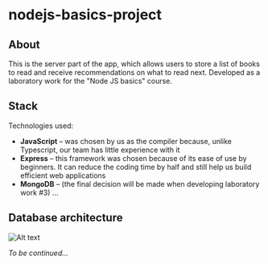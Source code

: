 # nodejs-basics-project

## About

This is the server part of the app, which allows users to store a list of books to read and receive recommendations on
what to read next. Developed as a laboratory work for the "Node JS basics" course.

## Stack

Technologies used:

- **JavaScript** – was chosen by us as the compiler because, unlike Typescript, our team has little experience with it
- **Express** – this framework was chosen because of its ease of use by beginners. It can reduce the coding time by half
  and still help us build efficient web applications
- **MongoDB** – (the final decision will be made when developing laboratory work #3) ...

## Database architecture

![Alt text](C:\Users\polis\Desktop\study_related\2year2semester\Node\nodejs-basics-project\databaseArchitecture\book.drawio.png?raw=true 'Book')

_To be continued..._
